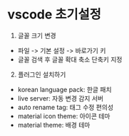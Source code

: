 

# vscode 초기설정

1. 글꼴 크기 변경
 - 파일 -> 기본 설정 -> 바로가기 키
 - 글꼴 검색 후 글꼴 확대 축소 단축키 지정

 2. 플러그인 설치하기
 - korean language pack: 한글 패치
 - live server: 자동 변경 감지 서버
 - auto rename tag: 태그 수정 편의성
 - material icon theme: 아이콘 테마
 - material theme: 배경 테마